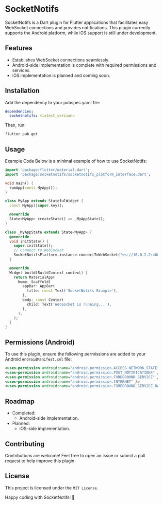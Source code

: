 # SocketNotifs
SocketNotifs is a Dart plugin for Flutter applications that facilitates easy WebSocket connections and provides notifications. This plugin currently supports the Android platform, while iOS support is still under development.

## Features
* Establishes WebSocket connections seamlessly.
* Android-side implementation is complete with required permissions and services.
* iOS implementation is planned and coming soon.

## Installation
Add the dependency to your pubspec.yaml file:
```yaml
dependencies:
  socketnotifs: <latest_version>
```
Then, run:
```bash
flutter pub get
```

## Usage
Example Code
Below is a minimal example of how to use SocketNotifs:
```dart
import 'package:flutter/material.dart';
import 'package:socketnotifs/socketnotifs_platform_interface.dart';

void main() {
  runApp(const MyApp());
}

class MyApp extends StatefulWidget {
  const MyApp({super.key});

  @override
  State<MyApp> createState() => _MyAppState();
}

class _MyAppState extends State<MyApp> {
  @override
  void initState() {
    super.initState();
    // Connect to WebSocket
    SocketNotifsPlatform.instance.connectToWebSocket("ws://10.0.2.2:4000");
  }

  @override
  Widget build(BuildContext context) {
    return MaterialApp(
      home: Scaffold(
        appBar: AppBar(
          title: const Text('SocketNotifs Example'),
        ),
        body: const Center(
          child: Text('WebSocket is running...'),
        ),
      ),
    );
  }
}
```

## Permissions (Android)
To use this plugin, ensure the following permissions are added to your Android `AndroidManifest.xml` file:
```xml
<uses-permission android:name="android.permission.ACCESS_NETWORK_STATE" />
<uses-permission android:name="android.permission.POST_NOTIFICATIONS" />
<uses-permission android:name="android.permission.FOREGROUND_SERVICE" />
<uses-permission android:name="android.permission.INTERNET" />
<uses-permission android:name="android.permission.FOREGROUND_SERVICE_DATA_SYNC" />
```

## Roadmap
* Completed:
  * Android-side implementation.
* Planned:
  * iOS-side implementation.

## Contributing
Contributions are welcome! Feel free to open an issue or submit a pull request to help improve this plugin.

## License
This project is licensed under the `MIT License`.

Happy coding with SocketNotifs! 🎉
